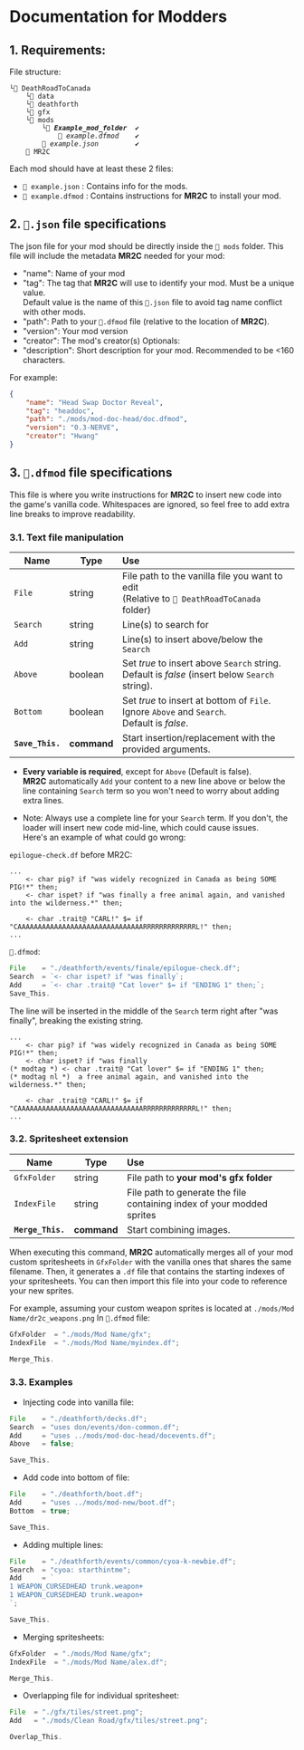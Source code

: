 # Documentation for Modders
## 1. Requirements:
File structure:
<pre><code>└📁 DeathRoadToCanada
	└📁 data
	└📁 deathforth
	└📁 gfx
	└📁 mods
		└📂 <b><em>Example_mod_folder</em></b>  ✔️
			📑 <em>example.dfmod</em>    ✔️
		📄 <em>example.json</em>         ✔️
	🐴 MR2C
</code></pre>


Each mod should have at least these 2 files:
- `📄 example.json` : Contains info for the mods.
- `📄 example.dfmod` : Contains instructions for **MR2C** to install your mod.

## 2. `📄.json` file specifications
The json file for your mod should be directly inside the `📁 mods` folder. This file will include the metadata **MR2C** needed for your mod:
- "name": Name of your mod
- "tag": The tag that **MR2C** will use to identify your mod. Must be a unique value.   		
Default value is the name of this `📄.json` file to avoid tag name conflict with other mods.
- "path": Path to your `📄.dfmod` file (relative to the location of **MR2C**).
- "version": Your mod version
- "creator": The mod's creator(s)
Optionals:
- "description": Short description for your mod. Recommended to be <160 characters.

For example:
```json
{
	"name": "Head Swap Doctor Reveal",
	"tag": "headdoc",
	"path": "./mods/mod-doc-head/doc.dfmod",
	"version": "0.3-NERVE",
	"creator": "Hwang"
}
```

## 3. `📄.dfmod` file specifications

This file is where you write instructions for **MR2C** to insert new code into the game's vanilla code. Whitespaces are ignored, so feel free to add extra line breaks to improve readability.

### 3.1. Text file manipulation
| Name        | Type    | Use                                                                    |
|-------------|---------|:-----------------------------------------------------------------------|
| `File`      | string  | File path to the vanilla file you want to edit <br/> (Relative to `📁 DeathRoadToCanada` folder) |
| `Search`    | string  | Line(s) to search for                                                  |
| `Add`       | string  | Line(s) to insert above/below the `Search`                             |
| `Above`     | boolean | Set _true_ to insert above `Search` string.<br/>Default is _false_ (insert below `Search` string). |
| `Bottom`    | boolean | Set _true_ to insert at bottom of `File`. Ignore `Above` and `Search`.<br/>Default is _false_. |
| **`Save_This.`** | **command** | Start insertion/replacement with the provided arguments.      |

* **Every variable is required**, except for `Above` (Default is false).  
**MR2C** automatically `Add` your content to a new line above or below the line containing `Search` term so you won't need to worry about adding extra lines.

* Note: Always use a complete line for your `Search` term. If you don't, the loader will insert new code mid-line, which could cause issues.  
Here's an example of what could go wrong:

`epilogue-check.df` before MR2C:
```
...
	<- char pig? if "was widely recognized in Canada as being SOME PIG!*" then;
	<- char ispet? if "was finally a free animal again, and vanished into the wilderness.*" then;

	<- char .trait@ "CARL!" $= if "CAAAAAAAAAAAAAAAAAAAAAAAAAAAAAAARRRRRRRRRRRRRL!" then;
...
```
`📄.dfmod`:
```ts
File	= "./deathforth/events/finale/epilogue-check.df";
Search	= `<- char ispet? if "was finally`;
Add		= `<- char .trait@ "Cat lover" $= if "ENDING 1" then;`;
Save_This.
```
The line will be inserted in the middle of the `Search` term right after "was finally", breaking the existing string.
```
...
	<- char pig? if "was widely recognized in Canada as being SOME PIG!*" then;
	<- char ispet? if "was finally
(* modtag *) <- char .trait@ "Cat lover" $= if "ENDING 1" then;
(* modtag nl *)  a free animal again, and vanished into the wilderness.*" then;

	<- char .trait@ "CARL!" $= if "CAAAAAAAAAAAAAAAAAAAAAAAAAAAAAAARRRRRRRRRRRRRL!" then;
...
```

### 3.2. Spritesheet extension
| Name        | Type    | Use                                                                    |
|-------------|---------|:-----------------------------------------------------------------------|
| `GfxFolder` | string  | File path to **your mod's gfx folder** |
| `IndexFile` | string  | File path to generate the file containing index of your modded sprites |
| **`Merge_This.`** | **command** | Start combining images. |

When executing this command, **MR2C** automatically merges all of your mod custom spritesheets in `GfxFolder` with the vanilla ones that shares the same filename. Then, it generates a `.df` file that contains the starting indexes of your spritesheets. You can then import this file into your code to reference your new sprites.

For example, assuming your custom weapon sprites is located at `./mods/Mod Name/dr2c_weapons.png`
In `📄.dfmod` file:
```ts
GfxFolder  = "./mods/Mod Name/gfx";
IndexFile  = "./mods/Mod Name/myindex.df";

Merge_This.
```

### 3.3. Examples

* Injecting code into vanilla file:
```ts
File    = "./deathforth/decks.df";
Search  = "uses don/events/don-common.df";
Add     = "uses ../mods/mod-doc-head/docevents.df";
Above   = false;

Save_This.
```

* Add code into bottom of file:
```ts
File    = "./deathforth/boot.df";
Add     = "uses ../mods/mod-new/boot.df";
Bottom  = true;

Save_This.
```

* Adding multiple lines:
```ts
File    = "./deathforth/events/common/cyoa-k-newbie.df";
Search  = "cyoa: starthintme";
Add     = `
1 WEAPON_CURSEDHEAD trunk.weapon+
1 WEAPON_CURSEDHEAD trunk.weapon+
`;

Save_This.
```

* Merging spritesheets:
```ts
GfxFolder  = "./mods/Mod Name/gfx";
IndexFile  = "./mods/Mod Name/alex.df";

Merge_This.
```

* Overlapping file for individual spritesheet:
```ts
File  = "./gfx/tiles/street.png";
Add   = "./mods/Clean Road/gfx/tiles/street.png";

Overlap_This.
```